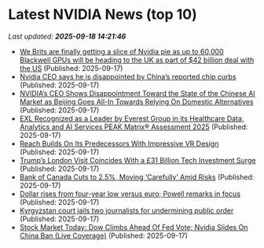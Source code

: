 # Latest NVIDIA News (top 10)
_Last updated: **2025-09-18 14:21:46**_

- [We Brits are finally getting a slice of Nvidia pie as up to 60,000 Blackwell GPUs will be heading to the UK as part of $42 billion deal with the US](https://www.pcgamer.com/hardware/graphics-cards/we-brits-are-finally-getting-a-slice-of-nvidia-pie-as-up-to-60-000-blackwell-gpus-will-be-heading-to-the-uk-in-a-new-deal-with-the-us/) (Published: 2025-09-17)
- [Nvidia CEO says he is disappointed by China’s reported chip curbs](https://biztoc.com/x/af6e168f82fd3547) (Published: 2025-09-17)
- [NVIDIA’s CEO Shows Disappointment Toward the State of the Chinese AI Market as Beijing Goes All-In Towards Relying On Domestic Alternatives](https://wccftech.com/nvidia-ceo-shows-disappointment-toward-the-state-of-the-chinese-ai-market/) (Published: 2025-09-17)
- [EXL Recognized as a Leader by Everest Group in its Healthcare Data, Analytics and AI Services PEAK Matrix® Assessment 2025](https://www.globenewswire.com/news-release/2025/09/17/3151770/9060/en/EXL-Recognized-as-a-Leader-by-Everest-Group-in-its-Healthcare-Data-Analytics-and-AI-Services-PEAK-Matrix-Assessment-2025.html) (Published: 2025-09-17)
- [Reach Builds On Its Predecessors With Impressive VR Design](https://www.uploadvr.com/reach-preview-impressions/) (Published: 2025-09-17)
- [Trump’s London Visit Coincides With a £31 Billion Tech Investment Surge](https://oilprice.com/Energy/Energy-General/Trumps-London-Visit-Coincides-With-a-31-Billion-Tech-Investment-Surge.html) (Published: 2025-09-17)
- [Bank of Canada Cuts to 2.5%, Moving ‘Carefully’ Amid Risks](https://biztoc.com/x/36b81a5db5bc9cbc) (Published: 2025-09-17)
- [Dollar rises from four-year low versus euro; Powell remarks in focus](https://biztoc.com/x/f7bcc0ffe5d7c298) (Published: 2025-09-17)
- [Kyrgyzstan court jails two journalists for undermining public order](https://biztoc.com/x/d54b8744733d6615) (Published: 2025-09-17)
- [Stock Market Today: Dow Climbs Ahead Of Fed Vote; Nvidia Slides On China Ban (Live Coverage)](https://biztoc.com/x/7171ce415c25ed23) (Published: 2025-09-17)
